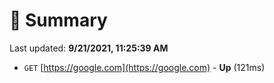 # 📖 Summary
Last updated: **9/21/2021, 11:25:39 AM**

- `GET` [https://google.com](https://google.com) - **Up** (121ms)
